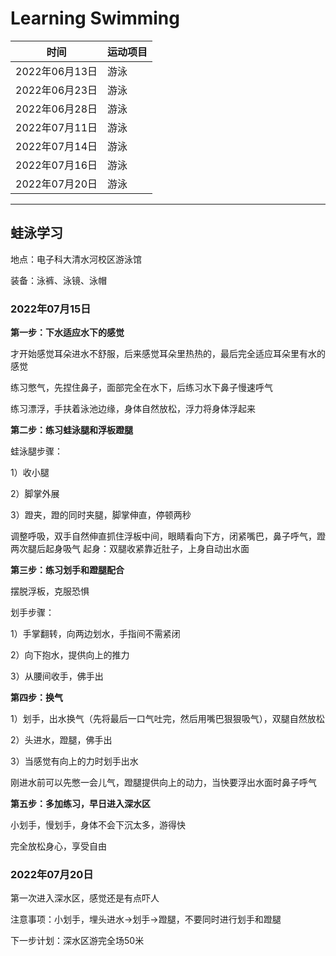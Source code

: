 # Learning Swimming
|  时间  | 运动项目 |
|  ----  | ------- |
|2022年06月13日|游泳|
|2022年06月23日|游泳|
|2022年06月28日|游泳|
|2022年07月11日|游泳|
|2022年07月14日|游泳|
|2022年07月16日|游泳|
|2022年07月20日|游泳|
***
## 蛙泳学习
地点：电子科大清水河校区游泳馆

装备：泳裤、泳镜、泳帽
### 2022年07月15日

__第一步：下水适应水下的感觉__

才开始感觉耳朵进水不舒服，后来感觉耳朵里热热的，最后完全适应耳朵里有水的感觉

练习憋气，先捏住鼻子，面部完全在水下，后练习水下鼻子慢速呼气

练习漂浮，手扶着泳池边缘，身体自然放松，浮力将身体浮起来

__第二步：练习蛙泳腿和浮板蹬腿__

蛙泳腿步骤：

1）收小腿

2）脚掌外展

3）蹬夹，蹬的同时夹腿，脚掌伸直，停顿两秒

调整呼吸，双手自然伸直抓住浮板中间，眼睛看向下方，闭紧嘴巴，鼻子呼气，蹬两次腿后起身吸气
起身：双腿收紧靠近肚子，上身自动出水面

__第三步：练习划手和蹬腿配合__

摆脱浮板，克服恐惧

划手步骤：

1）手掌翻转，向两边划水，手指间不需紧闭

2）向下抱水，提供向上的推力

3）从腰间收手，佛手出

__第四步：换气__

1）划手，出水换气（先将最后一口气吐完，然后用嘴巴狠狠吸气），双腿自然放松

2）头进水，蹬腿，佛手出

3）当感觉有向上的力时划手出水

 刚进水前可以先憋一会儿气，蹬腿提供向上的动力，当快要浮出水面时鼻子呼气 

__第五步：多加练习，早日进入深水区__

小划手，慢划手，身体不会下沉太多，游得快

完全放松身心，享受自由

### 2022年07月20日
第一次进入深水区，感觉还是有点吓人

注意事项：小划手，埋头进水->划手->蹬腿，不要同时进行划手和蹬腿

下一步计划：深水区游完全场50米

